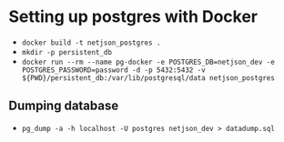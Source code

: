 # Setting up postgres with Docker

* `docker build -t netjson_postgres .`
* `mkdir -p persistent_db`
* `docker run --rm --name pg-docker -e POSTGRES_DB=netjson_dev -e POSTGRES_PASSWORD=password -d -p 5432:5432 -v ${PWD}/persistent_db:/var/lib/postgresql/data netjson_postgres`

## Dumping database
* `pg_dump -a -h localhost -U postgres netjson_dev > datadump.sql`
